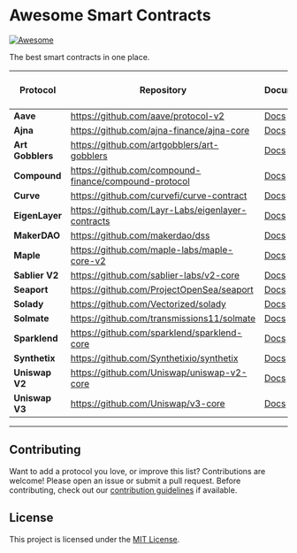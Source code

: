 # Awesome Smart Contracts

[![Awesome](https://awesome.re/badge.svg)](https://awesome.re)

The best smart contracts in one place. 

| Protocol         | Repository                                                              | Documentation                                                              | The Bytecode Episode |
|------------------|-------------------------------------------------------------------------|----------------------------------------------------------------------------|----------------------|
| **Aave**         | https://github.com/aave/protocol-v2                                     | [Docs](https://docs.aave.com/)                                             | N/A                  |
| **Ajna**         | https://github.com/ajna-finance/ajna-core                               | [Docs](https://docs.ajna.finance/)                                         | N/A                  |
| **Art Gobblers** | https://github.com/artgobblers/art-gobblers                             | [Docs](https://www.paradigm.xyz/2022/09/art-gobblers)                      | N/A                  |
| **Compound**     | https://github.com/compound-finance/compound-protocol                   | [Docs](https://compound.finance/docs)                                      | N/A                  |
| **Curve**        | https://github.com/curvefi/curve-contract                               | [Docs](https://docs.curve.fi/)                                             | N/A                  |
| **EigenLayer**   | https://github.com/Layr-Labs/eigenlayer-contracts                       | [Docs](https://docs.eigenlayer.xyz)                                        | N/A                  |
| **MakerDAO**     | https://github.com/makerdao/dss                                         | [Docs](https://docs.makerdao.com/)                                         | N/A                  |
| **Maple**        | https://github.com/maple-labs/maple-core-v2                             | [Docs](https://docs.maple.finance/)                                        | [Youtube](https://www.youtube.com/watch?v=nG_QTMGVL3U&t=2358s&ab_channel=shafu)                |
| **Sablier V2**   | https://github.com/sablier-labs/v2-core                                 | [Docs](https://docs.sablier.com)                                           | [Youtube](https://www.youtube.com/watch?v=Mh0akz5ybZ8&t=11s&ab_channel=shafu)                  |
| **Seaport**      | https://github.com/ProjectOpenSea/seaport                               | [Docs](https://docs.opensea.io/v2.0/reference/seaport-overview)            | [Youtube](https://www.youtube.com/watch?v=mvRrRV_eNLQ&ab_channel=shafu)                        |
| **Solady**       | https://github.com/Vectorized/solady                                    | [Docs](https://github.com/Vectorized/solady#readme)                        | N/A                  |
| **Solmate**      | https://github.com/transmissions11/solmate                              | [Docs](https://github.com/transmissions11/solmate#readme)                  | N/A                  |
| **Sparklend**    | https://github.com/sparklend/sparklend-core                             | [Docs](https://docs.sparklend.com/)                                        | N/A                  |
| **Synthetix**    | https://github.com/Synthetixio/synthetix                                | [Docs](https://docs.synthetix.io/)                                         | N/A                  |
| **Uniswap V2**   | https://github.com/Uniswap/uniswap-v2-core                              | [Docs](https://docs.uniswap.org/)                                          | N/A                  |
| **Uniswap V3**   | https://github.com/Uniswap/v3-core                                      | [Docs](https://docs.uniswap.org/protocol/V3/introduction)                  | N/A                  |

---

## Contributing

Want to add a protocol you love, or improve this list? Contributions are welcome! Please open an issue or submit a pull request. Before contributing, check out our [contribution guidelines](CONTRIBUTING.md) if available.

## License

This project is licensed under the [MIT License](LICENSE).
